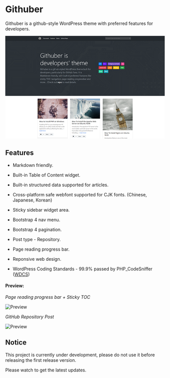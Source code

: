 # Githuber

Githuber is a github-style WordPress theme with preferred features for developers.

![Cover](./screenshot.png)


## Features

- Markdown friendly.
- Built-in Table of Content widget. 
- Built-in structured data supported for articles.
- Cross-platform safe webfont supported for CJK fonts. (Chinese, Japanese, Korean)
- Sticky sidebar widget area.
- Bootstrap 4 nav menu.
- Bootstrap 4 pagination.
- Post type - Repository.
- Page reading progress bar.
- Reponsive web design.

- WordPress Coding Standards - 99.9% passed by PHP_CodeSniffer ([WDCS](https://github.com/WordPress-Coding-Standards/WordPress-Coding-Standards))

#### Preview:

*Page reading progress bar + Sticky TOC*

![Preview](https://i.imgur.com/soYQjth.png)

*GitHub Repository Post*

![Preview](https://i.imgur.com/IUF2zCT.png)

## Notice

This project is currently under development, please do not use it before releasing the first release version.

Please watch to get the latest updates.

